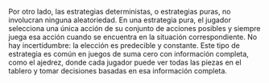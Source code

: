 Por otro lado, las estrategias deterministas, o estrategias puras, no involucran ninguna aleatoriedad. En una estrategia pura, el jugador selecciona una única acción de su conjunto de acciones posibles y siempre juega esa acción cuando se encuentra en la situación correspondiente. No hay incertidumbre: la elección es predecible y constante. Este tipo de estrategia es común en juegos de suma cero con información completa, como el ajedrez, donde cada jugador puede ver todas las piezas en el tablero y tomar decisiones basadas en esa información completa.